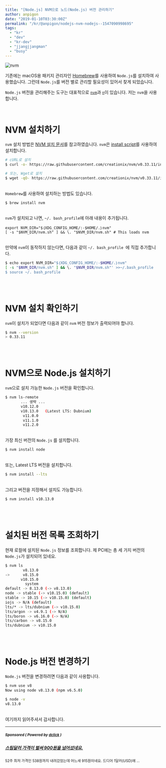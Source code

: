 ```yaml
---
title: "[Node.js] NVM으로 노드(Node.js) 버전 관리하기"
author: anpigon
date: "2019-01-10T03:30:00Z"
permalink: "/kr/@anpigon/nodejs-nvm-nodejs--1547090998695"
tags:
  - "kr"
  - "dev"
  - "kr-dev"
  - "jjangjjangman"
  - "busy"
---
```

![nvm](https://user-images.githubusercontent.com/3969643/50944131-8b0bba00-14d2-11e9-8a9d-a7f472534618.png)


기존에는 macOS용 패키지 관리자인 [Homebrew](https://brew.sh/index_ko.html)를 사용하여 `Node.js`를 설치하여 사용했습니다. 그런데 `Node.js`를 버전 별로 관리할 필요성이 있어서 찾게 되었습니다.  

`Node.js` 버전을 관리해주는 도구는 대표적으로 [`nvm`](https://github.com/creationix/nvm)과 [`n`](https://github.com/tj/n)이 있습니다. 저는 `nvm`을 사용합니다.

<br>

# NVM 설치하기

`nvm` 설치 방법은 [NVM 설치 문서](https://github.com/creationix/nvm)를 참고하였습니다.  `nvm`은 [install script](https://github.com/creationix/nvm/blob/v0.34.0/install.sh)를 사용하여 설치합니다.

```bash
# cURL로 설치
$ curl -o- https://raw.githubusercontent.com/creationix/nvm/v0.33.11/install.sh | bash

# 또는, Wget로 설치
$ wget -qO- https://raw.githubusercontent.com/creationix/nvm/v0.33.11/install.sh | bash
```

<br>`Homebrew`를 사용하여 설치하는 방법도 있습니다.

```
$ brew install nvm
```

<br>`nvm`가 설치되고 나면, `~/. bash_profile`에 아래 내용이 추가됩니다.

```properties
export NVM_DIR="$｛XDG_CONFIG_HOME/:-$HOME/.｝nvm"
[ -s "$NVM_DIR/nvm.sh" ] && \. "$NVM_DIR/nvm.sh" # This loads nvm
```

<br>만약에 `nvm`이 동작하지 않는다면, 다음과 같이 `~/. bash_profile `에 직접 추가합니다.

```bash
$ echo export NVM_DIR="$｛XDG_CONFIG_HOME/:-$HOME/.｝nvm"
[ -s "$NVM_DIR/nvm.sh" ] && \. "$NVM_DIR/nvm.sh"' >>~/.bash_profile
$ source ~/. bash_profile
```

<br><br>

# NVM 설치 확인하기

`nvm`이 설치가 되었다면 다음과 같이 `nvm` 버전 정보가 출력되어야 합니다.

```bash
$ nvm --version
> 0.33.11
```

<br><br>

# NVM으로 Node.js 설치하기

`nvm`으로 설치 가능한 `Node.js` 버전을 확인합니다. 

```bash
$ nvm ls-remote
       ... 생략 ...
       v10.12.0
       v10.13.0   (Latest LTS: Dubnium)
        v11.0.0
        v11.1.0
        v11.2.0
```

<br>가장 최신 버전의 `Node.js` 를 설치합니다.

```bash
$ nvm install node
```

<br>또는, Latest LTS 버전을 설치합니다.

```bash
$ nvm install --lts
```

<br>그리고 버전을 지정해서 설치도 가능합니다.

```bash
$ nvm install v10.13.0
```

<br><br>

# 설치된 버전 목록 조회하기

현재 로컬에 설치된  `Node.js` 정보를 조회합니다. 제 PC에는 총 세 가지 버전의 `Node.js`가 설치되어 있네요.

```bash
$ nvm ls
        v8.13.0
->      v8.15.0
       v10.15.0
         system
default -> 8.13.0 (-> v8.13.0)
node -> stable (-> v10.15.0) (default)
stable -> 10.15 (-> v10.15.0) (default)
iojs -> N/A (default)
lts/* -> lts/dubnium (-> v10.15.0)
lts/argon -> v4.9.1 (-> N/A)
lts/boron -> v6.16.0 (-> N/A)
lts/carbon -> v8.15.0
lts/dubnium -> v10.15.0
```

<br><br>

# Node.js 버전 변경하기

`Node.js` 버전을 변경하려면 다음과 같이 사용합니다.

```bash
$ nvm use v8
Now using node v8.13.0 (npm v6.5.0)

$ node -v
v8.13.0
```

<br>여기까지 읽어주셔서 감사합니다.

---

#####  <sub> **Sponsored ( Powered by [dclick](https://www.dclick.io) )** </sub>
##### [스팀달러 가격이 벌써 900원을 넘어섰네요.](https://api.dclick.io/v1/c?x=eyJhbGciOiJIUzI1NiIsInR5cCI6IkpXVCJ9.eyJjIjoiYW5waWdvbiIsInMiOiJub2RlanMtbnZtLW5vZGVqcy0tMTU0NzA5MDk5ODY5NSIsImEiOlsidC0xMzAyIl0sInVybCI6Imh0dHBzOi8vc3RlZW1pdC5jb20va3IvQGtnYmludGVybmF0aW9uYWwvOTAwLWVnaHJkODhjIiwiaWF0IjoxNTQ3MDkwOTk4LCJleHAiOjE4NjI0NTA5OTh9.yYJh9Bfr2yMy8RSDmroVhOTgVSw7laxBpLew91KRI9c)
<sup>52주 최저 가격인 538원까지 내려갔었는데 어느새 915원이네요. 드디어 1달러(USD)에 ...</sup>
</center>